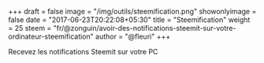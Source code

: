 +++
draft = false
image = "/img/outils/steemification.png"
showonlyimage = false
date = "2017-06-23T20:22:08+05:30"
title = "Steemification"
weight = 25
steem = "fr/@zonguin/avoir-des-notifications-steemit-sur-votre-ordinateur-steemification"
author = "@fleuri"
+++

Recevez les notifications Steemit sur votre PC

<!--more-->
